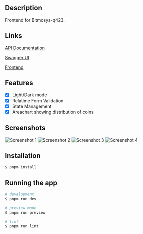 ## Description
Frontend for Bitmosys-q423.

## Links
[API Documentation](https://sagyam.github.io/bitmosys-q423-api)

[Swagger UI](https://bitmosys-q423.vercel.app/api)

[Frontend](https://bitmosys-q423.vercel.app)

## Features
- [x] Light/Dark mode
- [x] Relatime Form Validation
- [x] State Management
- [x] Areachart showing distribution of coins

## Screenshots
![Screenshot 1](https://raw.githubusercontent.com/Sagyam/BITMOSYS-Q423/sagyam/feat/dev/images/ss1.png)
![Screenshot 2](https://raw.githubusercontent.com/Sagyam/BITMOSYS-Q423/sagyam/feat/dev/images/ss2.png)
![Screenshot 3](https://raw.githubusercontent.com/Sagyam/BITMOSYS-Q423/sagyam/feat/dev/images/ss3.png)
![Screenshot 4](https://raw.githubusercontent.com/Sagyam/BITMOSYS-Q423/sagyam/feat/dev/images/ss4.png)


## Installation

```bash
$ pnpm install
```

## Running the app

```bash
# development
$ pnpm run dev

# preview mode
$ pnpm run preview

# lint
$ pnpm run lint
```